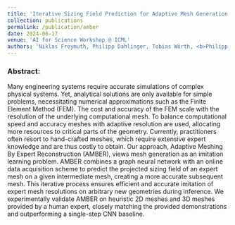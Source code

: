 ```yaml
---
title: 'Iterative Sizing Field Prediction for Adaptive Mesh Generation From Expert Demonstrations'
collection: publications
permalink: /publication/amber
date: 2024-06-17
venue: 'AI for Science Workshop @ ICML'
authors: 'Niklas Freymuth, Philipp Dahlinger, Tobias Würth, <b>Philipp Becker</b>, Aleksandar Taranovic, Onno Grönheim, Luise Kärger, Gerhard Neumann'
---
```


<p>
<h3> Abstract: </h3>
Many engineering systems require accurate simulations of complex physical systems. Yet, analytical solutions are only available for simple problems, necessitating numerical approximations such as the Finite Element Method (FEM). The cost and accuracy of the FEM scale with the resolution of the underlying computational mesh. To balance computational speed and accuracy meshes with adaptive resolution are used, allocating more resources to critical parts of the geometry. Currently, practitioners often resort to hand-crafted meshes, which require extensive expert knowledge and are thus costly to obtain. Our approach, Adaptive Meshing By Expert Reconstruction (AMBER), views mesh generation as an imitation learning problem. AMBER combines a graph neural network with an online data acquisition scheme to predict the projected sizing field of an expert mesh on a given intermediate mesh, creating a more accurate subsequent mesh. This iterative process ensures efficient and accurate imitation of expert mesh resolutions on arbitrary new geometries during inference. We experimentally validate AMBER on heuristic 2D meshes and 3D meshes provided by a human expert, closely matching the provided demonstrations and outperforming a single-step CNN baseline.
</p>